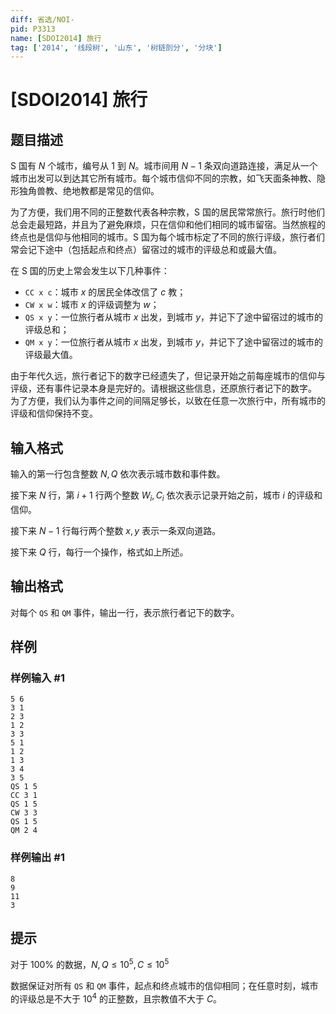 ```yaml
---
diff: 省选/NOI-
pid: P3313
name: [SDOI2014] 旅行
tag: ['2014', '线段树', '山东', '树链剖分', '分块']
---
```

# [SDOI2014] 旅行
## 题目描述

S 国有 $N$ 个城市，编号从 $1$ 到 $N$。城市间用 $N-1$ 条双向道路连接，满足从一个城市出发可以到达其它所有城市。每个城市信仰不同的宗教，如飞天面条神教、隐形独角兽教、绝地教都是常见的信仰。

为了方便，我们用不同的正整数代表各种宗教，S 国的居民常常旅行。旅行时他们总会走最短路，并且为了避免麻烦，只在信仰和他们相同的城市留宿。当然旅程的终点也是信仰与他相同的城市。S 国为每个城市标定了不同的旅行评级，旅行者们常会记下途中（包括起点和终点）留宿过的城市的评级总和或最大值。

在 S 国的历史上常会发生以下几种事件：

- `CC x c`：城市 $x$ 的居民全体改信了 $c$ 教；
- `CW x w`：城市 $x$ 的评级调整为 $w$；
- `QS x y`：一位旅行者从城市 $x$ 出发，到城市 $y$，并记下了途中留宿过的城市的评级总和；
- `QM x y`：一位旅行者从城市 $x$ 出发，到城市 $y$，并记下了途中留宿过的城市的评级最大值。

由于年代久远，旅行者记下的数字已经遗失了，但记录开始之前每座城市的信仰与评级，还有事件记录本身是完好的。请根据这些信息，还原旅行者记下的数字。 为了方便，我们认为事件之间的间隔足够长，以致在任意一次旅行中，所有城市的评级和信仰保持不变。
## 输入格式

输入的第一行包含整数 $N,Q$ 依次表示城市数和事件数。

接下来 $N$ 行，第 $i+1$ 行两个整数 $W_i,C_i$ 依次表示记录开始之前，城市 $i$ 的评级和信仰。

接下来 $N-1$ 行每行两个整数 $x,y$ 表示一条双向道路。

接下来 $Q$ 行，每行一个操作，格式如上所述。
## 输出格式

对每个 `QS` 和 `QM` 事件，输出一行，表示旅行者记下的数字。
## 样例

### 样例输入 #1
```
5 6
3 1
2 3
1 2
3 3
5 1
1 2
1 3
3 4
3 5
QS 1 5
CC 3 1
QS 1 5
CW 3 3
QS 1 5
QM 2 4
```
### 样例输出 #1
```
8
9
11
3
```
## 提示

对于 $100\%$ 的数据，$N,Q \leq10^5,C \leq10^5$

数据保证对所有 `QS` 和 `QM` 事件，起点和终点城市的信仰相同；在任意时刻，城市的评级总是不大于 $10^4$ 的正整数，且宗教值不大于 $C$。
